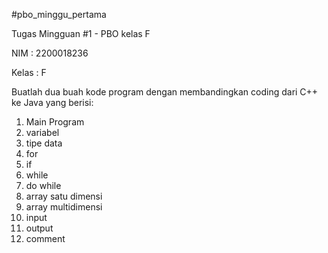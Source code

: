 #pbo_minggu_pertama

Tugas Mingguan #1 - PBO kelas F

NIM    : 2200018236

Kelas  : F


Buatlah dua buah kode program dengan membandingkan coding dari C++ ke Java yang berisi:
1.	Main Program
2.	variabel
3.	tipe data
4.	for
5.	if
6.	while
7.	do while
8.	array satu dimensi
9.	array multidimensi
10.	input
11.	output
12.	comment

